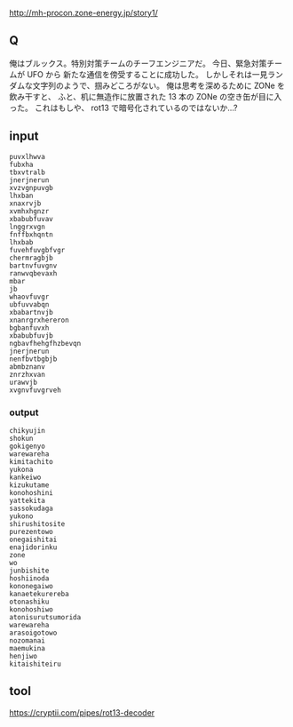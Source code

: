 http://mh-procon.zone-energy.jp/story1/

## Q
俺はブルックス。特別対策チームのチーフエンジニアだ。
今日、緊急対策チームが UFO から
新たな通信を傍受することに成功した。
しかしそれは一見ランダムな文字列のようで、掴みどころがない。
俺は思考を深めるために ZONe を飲み干すと、
ふと、机に無造作に放置された
13 本の ZONe の空き缶が目に入った。
これはもしや、 rot13 で暗号化されているのではないか...?

## input

```
puvxlhwva
fubxha
tbxvtralb
jnerjnerun
xvzvgnpuvgb
lhxban
xnaxrvjb
xvmhxhgnzr
xbabubfuvav
lnggrxvgn
fnffbxhqntn
lhxbab
fuvehfuvgbfvgr
chermragbjb
bartnvfuvgnv
ranwvqbevaxh
mbar
jb
whaovfuvgr
ubfuvvabqn
xbabartnvjb
xnanrgrxhereron
bgbanfuvxh
xbabubfuvjb
ngbavfhehgfhzbevqn
jnerjnerun
nenfbvtbgbjb
abmbznanv
znrzhxvan
urawvjb
xvgnvfuvgrveh
```

### output
```
chikyujin
shokun
gokigenyo
warewareha
kimitachito
yukona
kankeiwo
kizukutame
konohoshini
yattekita
sassokudaga
yukono
shirushitosite
purezentowo
onegaishitai
enajidorinku
zone
wo
junbishite
hoshiinoda
kononegaiwo
kanaetekurereba
otonashiku
konohoshiwo
atonisurutsumorida
warewareha
arasoigotowo
nozomanai
maemukina
henjiwo
kitaishiteiru
```

## tool
https://cryptii.com/pipes/rot13-decoder
